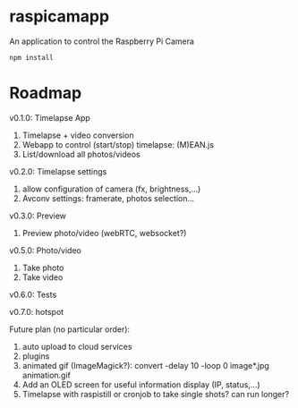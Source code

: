 # raspicamapp
An application to control the Raspberry Pi Camera

```
npm install
```

# Roadmap

v0.1.0: Timelapse App
1. Timelapse + video conversion
2. Webapp to control (start/stop) timelapse: (M)EAN.js
3. List/download all photos/videos

v0.2.0: Timelapse settings
1. allow configuration of camera (fx, brightness,...)
2. Avconv settings: framerate, photos selection...

v0.3.0: Preview
1. Preview photo/video (webRTC, websocket?)

v0.5.0: Photo/video
1. Take photo
2. Take video

v0.6.0: Tests

v0.7.0: hotspot


Future plan (no particular order):
1. auto upload to cloud services
2. plugins
3. animated gif (ImageMagick?): convert -delay 10 -loop 0 image*.jpg animation.gif
4. Add an OLED screen for useful information display (IP, status,...)
5. Timelapse with raspistill or cronjob to take single shots? can run longer?
